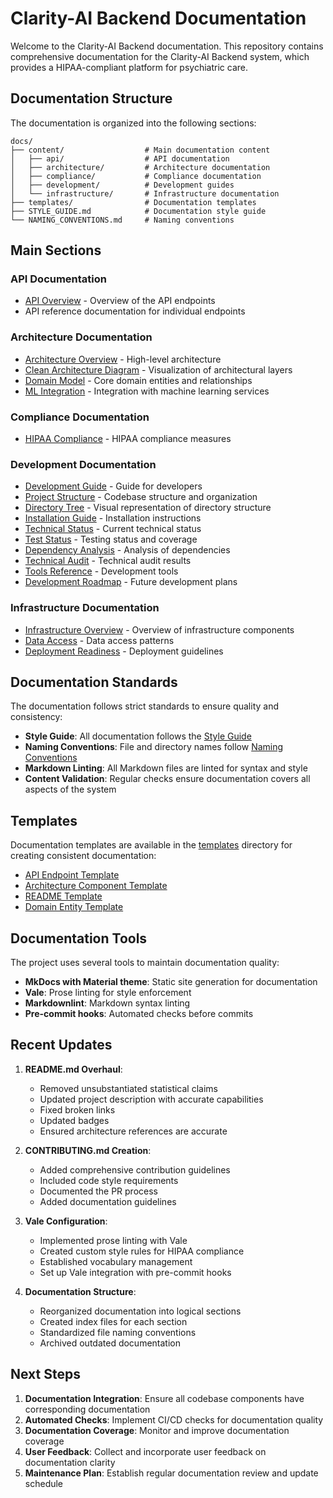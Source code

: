 # Clarity-AI Backend Documentation

Welcome to the Clarity-AI Backend documentation. This repository contains comprehensive documentation 
for the Clarity-AI Backend system, which provides a HIPAA-compliant platform for psychiatric care.

## Documentation Structure

The documentation is organized into the following sections:

```
docs/
├── content/                  # Main documentation content
│   ├── api/                  # API documentation
│   ├── architecture/         # Architecture documentation
│   ├── compliance/           # Compliance documentation
│   ├── development/          # Development guides
│   └── infrastructure/       # Infrastructure documentation
├── templates/                # Documentation templates
├── STYLE_GUIDE.md            # Documentation style guide
└── NAMING_CONVENTIONS.md     # Naming conventions
```

## Main Sections

### API Documentation

- [API Overview](./content/api/README.md) - Overview of the API endpoints
- API reference documentation for individual endpoints

### Architecture Documentation

- [Architecture Overview](./content/architecture/README.md) - High-level architecture
- [Clean Architecture Diagram](./content/architecture/clean_architecture_diagram.md) - Visualization of architectural layers
- [Domain Model](./content/architecture/domain_model.md) - Core domain entities and relationships
- [ML Integration](./content/architecture/ml_integration.md) - Integration with machine learning services

### Compliance Documentation

- [HIPAA Compliance](./content/compliance/README.md) - HIPAA compliance measures

### Development Documentation

- [Development Guide](./content/development/README.md) - Guide for developers
- [Project Structure](./content/development/project_structure.md) - Codebase structure and organization
- [Directory Tree](./content/development/directory_tree.md) - Visual representation of directory structure
- [Installation Guide](./content/development/installation_guide.md) - Installation instructions
- [Technical Status](./content/development/technical_status.md) - Current technical status
- [Test Status](./content/development/test_status.md) - Testing status and coverage
- [Dependency Analysis](./content/development/dependency_analysis.md) - Analysis of dependencies
- [Technical Audit](./content/development/technical_audit.md) - Technical audit results
- [Tools Reference](./content/development/tools_reference.md) - Development tools
- [Development Roadmap](./content/development/roadmap.md) - Future development plans

### Infrastructure Documentation

- [Infrastructure Overview](./content/infrastructure/README.md) - Overview of infrastructure components
- [Data Access](./content/infrastructure/data_access.md) - Data access patterns
- [Deployment Readiness](./content/infrastructure/deployment_readiness.md) - Deployment guidelines

## Documentation Standards

The documentation follows strict standards to ensure quality and consistency:

- **Style Guide**: All documentation follows the [Style Guide](./STYLE_GUIDE.md)
- **Naming Conventions**: File and directory names follow [Naming Conventions](./NAMING_CONVENTIONS.md)
- **Markdown Linting**: All Markdown files are linted for syntax and style
- **Content Validation**: Regular checks ensure documentation covers all aspects of the system

## Templates

Documentation templates are available in the [templates](./templates) directory for creating consistent documentation:

- [API Endpoint Template](./templates/API_ENDPOINT_TEMPLATE.md)
- [Architecture Component Template](./templates/ARCHITECTURE_COMPONENT_TEMPLATE.md)
- [README Template](./templates/README_TEMPLATE.md)
- [Domain Entity Template](./templates/DOMAIN_ENTITY_TEMPLATE.md)

## Documentation Tools

The project uses several tools to maintain documentation quality:

- **MkDocs with Material theme**: Static site generation for documentation
- **Vale**: Prose linting for style enforcement
- **Markdownlint**: Markdown syntax linting
- **Pre-commit hooks**: Automated checks before commits

## Recent Updates

1. **README.md Overhaul**:
   - Removed unsubstantiated statistical claims
   - Updated project description with accurate capabilities
   - Fixed broken links
   - Updated badges
   - Ensured architecture references are accurate

2. **CONTRIBUTING.md Creation**:
   - Added comprehensive contribution guidelines
   - Included code style requirements
   - Documented the PR process
   - Added documentation guidelines

3. **Vale Configuration**:
   - Implemented prose linting with Vale
   - Created custom style rules for HIPAA compliance
   - Established vocabulary management
   - Set up Vale integration with pre-commit hooks

4. **Documentation Structure**:
   - Reorganized documentation into logical sections
   - Created index files for each section
   - Standardized file naming conventions
   - Archived outdated documentation

## Next Steps

1. **Documentation Integration**: Ensure all codebase components have corresponding documentation
2. **Automated Checks**: Implement CI/CD checks for documentation quality
3. **Documentation Coverage**: Monitor and improve documentation coverage
4. **User Feedback**: Collect and incorporate user feedback on documentation clarity
5. **Maintenance Plan**: Establish regular documentation review and update schedule